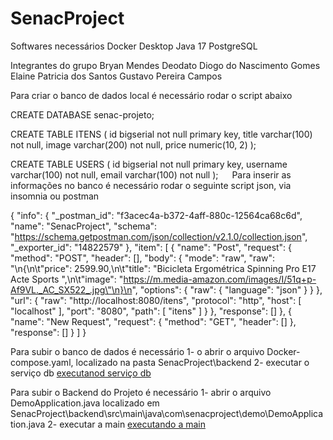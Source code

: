 # SenacProject
Softwares necessários
Docker Desktop
Java 17
PostgreSQL

Integrantes do grupo
Bryan Mendes Deodato
Diogo do Nascimento Gomes
Elaine Patricia dos Santos
Gustavo Pereira Campos


Para criar o banco de dados local é necessário rodar o script abaixo

 
CREATE DATABASE senac-projeto;

CREATE TABLE ITENS (
	id bigserial not null primary key,
	title varchar(100) not null,
	image varchar(200) not null,
	price numeric(10, 2)
);

CREATE TABLE USERS (
	id bigserial not null primary key,
	username varchar(100) not null,
	email varchar(100) not null
);
 
Para inserir as informações no banco é necessário rodar o seguinte script json, via insomnia ou postman


{
	"info": {
		"_postman_id": "f3acec4a-b372-4aff-880c-12564ca68c6d",
		"name": "SenacProject",
		"schema": "https://schema.getpostman.com/json/collection/v2.1.0/collection.json",
		"_exporter_id": "14822579"
	},
	"item": [
		{
			"name": "Post",
			"request": {
				"method": "POST",
				"header": [],
				"body": {
					"mode": "raw",
					"raw": "\n{\n\t\"price\": 2599.90,\n\t\"title\": \"Bicicleta Ergométrica Spinning Pro E17 Acte Sports \",\n\t\"image\": \"https://m.media-amazon.com/images/I/51q+p-Af9VL._AC_SX522_.jpg\"\n}\n",
					"options": {
						"raw": {
							"language": "json"
						}
					}
				},
				"url": {
					"raw": "http://localhost:8080/itens",
					"protocol": "http",
					"host": [
						"localhost"
					],
					"port": "8080",
					"path": [
						"itens"
					]
				}
			},
			"response": []
		},
		{
			"name": "New Request",
			"request": {
				"method": "GET",
				"header": []
			},
			"response": []
		}
	]
}

Para subir o banco de dados é necessário
1-	o abrir o arquivo Docker-compose.yaml, localizado na pasta SenacProject\backend 
2-	executar o serviço db
[executanod serviço db](https://github.com/gupcampos/ADO-SO/blob/main/rodar%2520o%2520banco%2520via%2520docker_converted.gif?raw=true)



Para subir o Backend do Projeto é necessário 
1-	abrir o arquivo DemoApplication.java localizado em SenacProject\backend\src\main\java\com\senacproject\demo\DemoApplication.java
2-	executar a main
[executando a main](https://github.com/gupcampos/ADO-SO/blob/main/SenacProject%2520%25E2%2580%2593%2520DemoApplication.java%2520%255Bdemo%255D%25202023-11-17%252013-24-40_converted.gif?raw=true)


